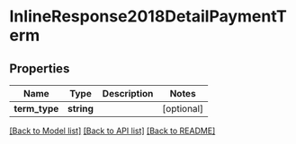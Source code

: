 # InlineResponse2018DetailPaymentTerm

## Properties
Name | Type | Description | Notes
------------ | ------------- | ------------- | -------------
**term_type** | **string** |  | [optional] 

[[Back to Model list]](../README.md#documentation-for-models) [[Back to API list]](../README.md#documentation-for-api-endpoints) [[Back to README]](../README.md)


